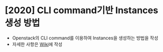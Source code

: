 # [2020] CLI command기반 Instances생성 방법
- Openstack의 CLI command를 이용하여 Instances을 생성하는 방법을 작성
- 자세한 사항은 [Wiki](https://github.com/shhan0226/Project-OpenStack/wiki/%5B2020%5D-CLI-command%EA%B8%B0%EB%B0%98-VM%EC%83%9D%EC%84%B1-%EB%B0%A9%EB%B2%95)에 작성
